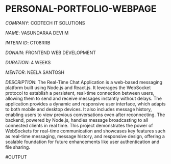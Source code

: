 # PERSONAL-PORTFOLIO-WEBPAGE

*COMPANY*: CODTECH IT SOLUTIONS

*NAME*: VASUNDARAA DEVI M

*INTERN ID*: CT08RRB

*DONAIN*: FRONTEND WEB DEVELOPMENT

*DURATION*: 4 WEEKS

*MENTOR*: NEELA SANTOSH

*DESCRIPTION*: The Real-Time Chat Application is a web-based messaging platform built using Node.js and React.js. It leverages the WebSocket protocol to establish a persistent, real-time connection between users, allowing them to send and receive messages instantly without delays. The application provides a dynamic and responsive user interface, which adapts to both mobile and desktop devices. It also includes message history, enabling users to view previous conversations even after reconnecting. The backend, powered by Node.js, handles message broadcasting to all connected clients in real time. This project demonstrates the power of WebSockets for real-time communication and showcases key features such as real-time messaging, message history, and responsive design, offering a scalable foundation for future enhancements like user authentication and file sharing.

#OUTPUT
